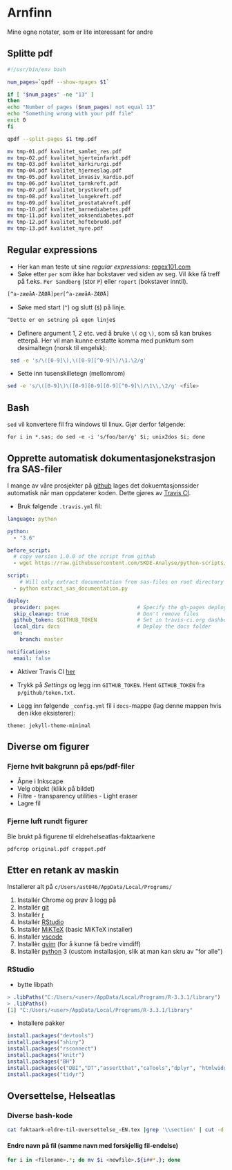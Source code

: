 ﻿# Arnfinn

Mine egne notater, som er lite interessant for andre

## Splitte pdf

```bash
#!/usr/bin/env bash

num_pages=`qpdf --show-npages $1`

if [ "$num_pages" -ne "13" ]
then
echo "Number of pages ($num_pages) not equal 13"
echo "Something wrong with your pdf file"
exit 0
fi

qpdf --split-pages $1 tmp.pdf

mv tmp-01.pdf kvalitet_samlet_res.pdf
mv tmp-02.pdf kvalitet_hjerteinfarkt.pdf
mv tmp-03.pdf kvalitet_karkirurgi.pdf
mv tmp-04.pdf kvalitet_hjerneslag.pdf
mv tmp-05.pdf kvalitet_invasiv_kardio.pdf
mv tmp-06.pdf kvalitet_tarmkreft.pdf
mv tmp-07.pdf kvalitet_brystkreft.pdf
mv tmp-08.pdf kvalitet_lungekreft.pdf
mv tmp-09.pdf kvalitet_prostatakreft.pdf
mv tmp-10.pdf kvalitet_barnediabetes.pdf
mv tmp-11.pdf kvalitet_voksendiabetes.pdf
mv tmp-12.pdf kvalitet_hoftebrudd.pdf
mv tmp-13.pdf kvalitet_nyre.pdf
```

## Regular expressions

- Her kan man teste ut sine *regular expressions*: [regex101.com](https://regex101.com/)
- Søke etter `per` som ikke har bokstaver ved siden av seg. Vil ikke få treff på f.eks. `Per Sandberg` (stor `P`) eller `ropert` (bokstaver inntil).

```bash
[^a-zæøåA-ZÆØÅ]per[^a-zæøåA-ZÆØÅ]
```

- Søke med start (`^`) og slutt (`$`) på linje.

```bash
^Dette er en setning på egen linje$
```

- Definere argument 1, 2 etc. ved å bruke `\(` og `\)`, som så kan brukes etterpå. Her vil man kunne erstatte komma med punktum som desimaltegn (norsk til engelsk):

```bash
 sed -e 's/\([0-9]\),\([0-9][^0-9]\)/\1.\2/g'
```

- Sette inn tusenskilletegn (mellomrom)

```bash
sed -e 's/\([0-9]\)\([0-9][0-9][0-9][^0-9]\)/\1\\,\2/g' <file>
```

## Bash

`sed` vil konvertere fil fra windows til linux. Gjør derfor følgende:

```
for i in *.sas; do sed -e -i 's/foo/bar/g' $i; unix2dos $i; done
```

## Opprette automatisk dokumentasjonekstrasjon fra SAS-filer

I mange av våre prosjekter på [github](https://github.com/SKDE-Analyse) lages det dokuemtasjonssider automatisk når man oppdaterer koden. Dette gjøres av [Travis CI](https://travis-ci.org/SKDE-Analyse).

- Bruk følgende `.travis.yml` fil:

```yml
language: python

python:
  - "3.6"

before_script:
  # copy version 1.0.0 of the script from github
  - wget https://raw.githubusercontent.com/SKDE-Analyse/python-scripts/v1.0.0/skde/extract_sas_documentation.py

script:
    # Will only extract documentation from sas-files on root directory of project
  - python extract_sas_documentation.py

deploy:
  provider: pages                         # Specify the gh-pages deployment method
  skip_cleanup: true                      # Don't remove files
  github_token: $GITHUB_TOKEN             # Set in travis-ci.org dashboard
  local_dir: docs                         # Deploy the docs folder
  on:
    branch: master

notifications:
  email: false
```

- Aktiver Travis CI [her](https://travis-ci.org/profile/SKDE-Analyse)

- Trykk på *Settings* og legg inn `GITHUB_TOKEN`. Hent `GITHUB_TOKEN` fra `p/github/token.txt`.

- Legg inn følgende `_config.yml` fil i `docs`-mappe (lag denne mappen hvis den ikke eksisterer):

```
theme: jekyll-theme-minimal
```

## Diverse om figurer

### Fjerne hvit bakgrunn på eps/pdf-filer

- Åpne i Inkscape
- Velg objekt (klikk på bildet)
- Filtre - transparency utilities - Light eraser
- Lagre fil

### Fjerne luft rundt figurer

Ble brukt på figurene til eldrehelseatlas-faktaarkene

`pdfcrop original.pdf croppet.pdf`

## Etter en retank av maskin

Installerer alt på `c/Users/ast046/AppData/Local/Programs/`

1. Installér Chrome og prøv å logg på
2. Installér [git](https://git-scm.com/download/win)
3. Installér [r](https://cran.r-project.org/bin/windows/base/)
4. Installér [RStudio](https://www.rstudio.com/products/rstudio/download/)
5. Installér [MiKTeX](https://miktex.org/download) (basic MiKTeX installer)
6. Installér [vscode](https://code.visualstudio.com/download)
7. Installèr [gvim](http://mirror.netinch.com/pub/vim/pc/) (for å kunne få bedre vimdiff)
8. Installèr [python](https://www.python.org/downloads/) 3 (custom installasjon, slik at man kan skru av "for alle")

### RStudio

- bytte libpath

```r
> .libPaths("C:/Users/<user>/AppData/Local/Programs/R-3.3.1/library")
> .libPaths()
[1] "C:/Users/<user>/AppData/Local/Programs/R-3.3.1/library"
```

- Installere pakker

```r
install.packages("devtools")
install.packages("shiny")
install.packages("rsconnect")
install.packages("knitr")
install.packages("BH")
install.packages(c("DBI","DT","assertthat","caTools","dplyr", "htmlwidgets", "lazyeval","rmarkdown","tibble"))
install.packages("tidyr")
```

## Oversettelse, Helseatlas




### Diverse bash-kode

```bash
cat faktaark-eldre-til-oversettelse_-EN.tex |grep '\\section' | cut -d '{' -f 3 | sed 's/..............$//' > ../../list_factsheets_elderly.txt
```

#### Endre navn på fil (samme navn med forskjellig fil-endelse)

```bash
for i in <filename>.*; do mv $i <newfile>.${i##*.}; done
```
